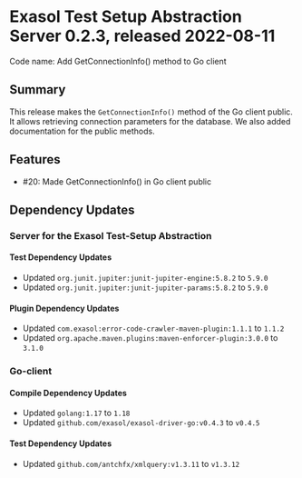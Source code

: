 # Exasol Test Setup Abstraction Server 0.2.3, released 2022-08-11

Code name: Add GetConnectionInfo() method to Go client

## Summary

This release makes the `GetConnectionInfo()` method of the Go client public. It allows retrieving connection parameters for the database. We also added documentation for the public methods.

## Features

* #20: Made GetConnectionInfo() in Go client public

## Dependency Updates

### Server for the Exasol Test-Setup Abstraction

#### Test Dependency Updates

* Updated `org.junit.jupiter:junit-jupiter-engine:5.8.2` to `5.9.0`
* Updated `org.junit.jupiter:junit-jupiter-params:5.8.2` to `5.9.0`

#### Plugin Dependency Updates

* Updated `com.exasol:error-code-crawler-maven-plugin:1.1.1` to `1.1.2`
* Updated `org.apache.maven.plugins:maven-enforcer-plugin:3.0.0` to `3.1.0`

### Go-client

#### Compile Dependency Updates

* Updated `golang:1.17` to `1.18`
* Updated `github.com/exasol/exasol-driver-go:v0.4.3` to `v0.4.5`

#### Test Dependency Updates

* Updated `github.com/antchfx/xmlquery:v1.3.11` to `v1.3.12`
